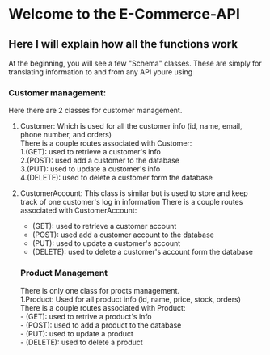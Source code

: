 # Welcome to the E-Commerce-API   
## Here I will explain how all the functions work  
At the beginning, you will see a few "Schema" classes. These are simply for translating information to and from any API youre using  

### Customer management:  
Here there are 2 classes for customer management.  
1. Customer: Which is used for all the customer info (id, name, email, phone number, and orders)  
   There is a couple routes associated with Customer:  
   1.(GET): used to retrieve a customer's info  
   2.(POST): used add a customer to the database  
   3.(PUT): used to update a customer's info  
   4.(DELETE): used to delete a customer form the database  
2. CustomerAccount: This class is similar but is used to store and keep track of one customer's log in information
   There is a couple routes associated with CustomerAccount:  
   - (GET): used to retrieve a customer account  
   - (POST): used add a customer account to the database  
   - (PUT): used to update a customer's account  
   - (DELETE): used to delete a customer's account form the database  

   ### Product Management  
   There is only one class for procts management.  
   1.Product: Used for all product info (id, name, price, stock, orders)  
      There is a couple routes associated with Product:  
        - (GET): used to retrive a product's info  
        - (POST): used to add a product to the database  
        - (PUT): used to update a product  
        - (DELETE): used to delete a product  
 
  ### 
  
   


